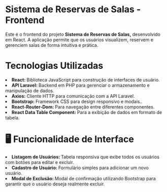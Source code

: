 <h1>Sistema de Reservas de Salas - Frontend</h1>

<p>
Este é o frontend do projeto <strong> Sistema de Reservas de Salas,</strong> desenvolvido em React. A aplicação permite que os usuários visualizem, reservem e gerenciem salas de forma intuitiva e prática.
</p>

<h1>Tecnologias Utilizadas</h1>
<li><strong>React: </strong> Biblioteca JavaScript para construção de interfaces de usuário.</li>
<li><strong>API Laravel:</strong> Backend em PHP para gerenciar o armazenamento e manipulação de dados.</li>
<li><strong>Axios:</strong> Cliente HTTP para comunicação com a API Laravel.</li>
<li><strong>Bootstrap:</strong> Framework CSS para design responsivo e modais..</li>
<li><strong>React-Router-Dom:</strong> Para navegação entre diferentes componentes.</li>
<li><strong>React Data Table Component:</strong>  Para a exibição de dados em formato de tabela.</li>


<h1>🖥️ Funcionalidade de Interface</h1>
<li><strong>Listagem de Usuários: </strong> Tabela responsiva que exibe todos os usuários com botões para editar e excluir.</li>
<li><strong>Cadastro de Usuário: </strong> Formulário simples para adicionar um novo usuário.</li>
<li><strong>Modal de Exclusão: </strong> Modal de confirmação utilizando Bootstrap para garantir que o usuário deseja realmente excluir.</li>






